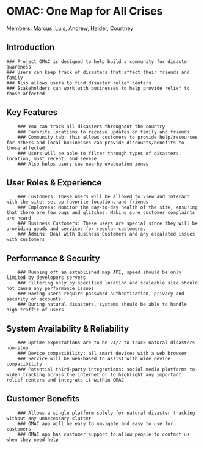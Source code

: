 # OMAC: One Map for All Crises
Members: Marcus, Luis, Andrew, Haider, Courtney

## Introduction
	### Project OMAC is designed to help build a community for disaster awareness
	### Users can keep track of disasters that affect their friends and family
	### Also allows users to find disaster relief centers
	### Stakeholders can work with businesses to help provide relief to those affected

## Key Features
        ### You can track all disasters throughout the country
        ### Favorite locations to receive updates on family and friends
        ### Community tab: this allows customers to provide help/resources for others and local businesses can provide discounts/benefits to those affected
        ### Users will be able to filter through types of disasters, location, most recent, and severe
        ### Also helps users see nearby evacuation zones

## User Roles & Experience
        ### Customers: these users will be allowed to view and interact with the site, set up favorite locations and friends
        ### Employees: Monitor the day-to-day health of the site, ensuring that there are few bugs and glitches. Making sure customer complaints are heard
        ### Business Customers: These users are special since they will be providing goods and services for regular customers.
        ### Admins: Deal with Business Customers and any escalated issues with customers

## Performance & Security
        ### Running off an established map API, speed should be only limited by developers servers
        ### Filtering only by specified location and scaleable size should not cause any performance issues
        ### Having users require password authentication, privacy and security of accounts
        ### During natural disasters, systems should be able to handle high traffic of users

## System Availability & Reliability
        ### Uptime expectations are to be 24/7 to track natural disasters non-stop
        ### Device compatibility: all smart devices with a web browser
        ### Service will be web-based to assist with wide device compatibility
        ### Potential third-party integrations: social media platforms to widen tracking across the internet or to highlight any important relief centers and integrate it within OMAC
## Customer Benefits
        ### Allows a single platform solely for natural disaster tracking without any unnecessary clutter
        ### OMAC app will be easy to navigate and easy to use for customers
        ### OMAC app has customer support to allow people to contact us when they need help
